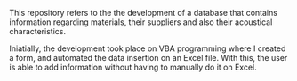 This repository refers to the the development of a database that contains information regarding materials, their suppliers and also their acoustical characteristics.

Iniatially, the development took place on VBA programming where I created a form, and automated the data insertion on an Excel file. With this, the user is able to add information without having to manually do it on Excel.


